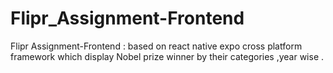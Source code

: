 # Flipr_Assignment-Frontend
Flipr Assignment-Frontend : based on react native expo cross platform framework which display Nobel prize winner by their categories ,year wise .
